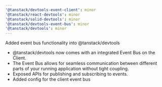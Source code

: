 ```yaml
---
'@tanstack/devtools-event-client': minor
'@tanstack/react-devtools': minor
'@tanstack/solid-devtools': minor
'@tanstack/devtools-event-bus': minor
'@tanstack/devtools': minor
---
```


Added event bus functionality into @tanstack/devtools

- @tanstack/devtools now comes with an integrated Event Bus on the Client.
- The Event Bus allows for seamless communication between different parts of your running application
without tight coupling.
- Exposed APIs for publishing and subscribing to events.
- Added config for the client event bus
